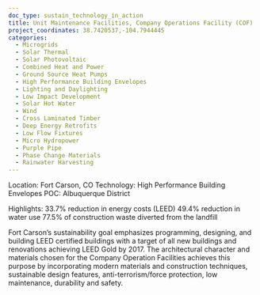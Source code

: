 ```yaml
---
doc_type: sustain_technology_in_action
title: Unit Maintenance Facilities, Company Operations Facility (COF)
project_coordinates: 38.7420537,-104.7944445
categories:
  - Microgrids
  - Solar Thermal
  - Solar Photovoltaic
  - Combined Heat and Power
  - Ground Source Heat Pumps
  - High Performance Building Envelopes
  - Lighting and Daylighting
  - Low Impact Development
  - Solar Hot Water
  - Wind
  - Cross Laminated Timber
  - Deep Energy Retrofits
  - Low Flow Fixtures
  - Micro Hydropower
  - Purple Pipe
  - Phase Change Materials
  - Rainwater Harvesting
---
```


Location: Fort Carson, CO
Technology: High Performance Building Envelopes
POC: Albuquerque District

Highlights:
33.7% reduction in energy costs (LEED)
49.4% reduction in water use
77.5% of construction waste diverted from the landfill

Fort Carson’s sustainability goal emphasizes programming, designing, and building LEED certified buildings with a target of all new buildings and renovations achieving LEED Gold by 2017. The architectural character and materials chosen for the Company Operation Facilities achieves this purpose by incorporating modern materials and construction techniques, sustainable design features, anti-terrorism/force protection, low maintenance, durability and safety.
